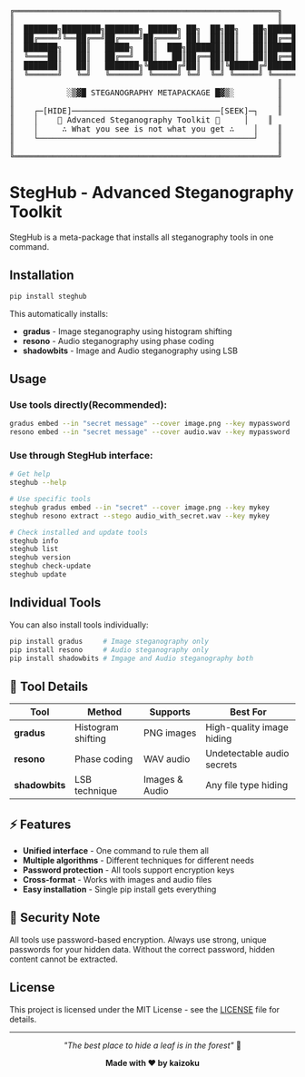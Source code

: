 <pre>
╔═══════════════════════════════════════════════════════╗
║                                                       ║
║  ███████╗████████╗███████╗ ██████╗ ██╗  ██╗██╗   ██╗██████╗  ║
║  ██╔════╝╚══██╔══╝██╔════╝██╔════╝ ██║  ██║██║   ██║██╔══██╗ ║
║  ███████╗   ██║   █████╗  ██║  ███╗███████║██║   ██║██████╔╝ ║
║  ╚════██║   ██║   ██╔══╝  ██║   ██║██╔══██║██║   ██║██╔══██╗ ║
║  ███████║   ██║   ███████╗╚██████╔╝██║  ██║╚██████╔╝██████╔╝ ║
║  ╚══════╝   ╚═╝   ╚══════╝ ╚═════╝ ╚═╝  ╚═╝ ╚═════╝ ╚═════╝  ║
║                                                       ║
║           ░▒▓█ STEGANOGRAPHY METAPACKAGE █▓▒░         ║
║                                                       ║
║    ┌─[HIDE]───────────────────────────────[SEEK]─┐    ║
║    │    🔐 Advanced Steganography Toolkit 🔐     │    ║
║    │     ∴ What you see is not what you get ∴    │    ║
║    └─────────────────────────────────────────────┘    ║
║                                                       ║
╚═══════════════════════════════════════════════════════╝
</pre>

# StegHub - Advanced Steganography Toolkit

StegHub is a meta-package that installs all steganography tools in one command.

## Installation

```bash
pip install steghub
```

This automatically installs:
- **gradus** - Image steganography using histogram shifting
- **resono** - Audio steganography using phase coding  
- **shadowbits** - Image and Audio steganography using LSB

## Usage

### Use tools directly(Recommended):
```bash
gradus embed --in "secret message" --cover image.png --key mypassword
resono embed --in "secret message" --cover audio.wav --key mypassword
```

### Use through StegHub interface:
```bash
# Get help
steghub --help

# Use specific tools
steghub gradus embed --in "secret" --cover image.png --key mykey
steghub resono extract --stego audio_with_secret.wav --key mykey

# Check installed and update tools
steghub info
steghub list
steghub version
steghub check-update
steghub update
```

## Individual Tools

You can also install tools individually:
```bash
pip install gradus     # Image steganography only
pip install resono     # Audio steganography only
pip install shadowbits # Imgage and Audio steganography both
```
## 🔧 Tool Details

| Tool | Method | Supports | Best For |
|------|--------|----------|----------|
| **gradus** | Histogram shifting | PNG images | High-quality image hiding |
| **resono** | Phase coding | WAV audio | Undetectable audio secrets |
| **shadowbits** | LSB technique | Images & Audio | Any file type hiding |

## ⚡ Features

- **Unified interface** - One command to rule them all
- **Multiple algorithms** - Different techniques for different needs  
- **Password protection** - All tools support encryption keys
- **Cross-format** - Works with images and audio files
- **Easy installation** - Single pip install gets everything

## 🔐 Security Note

All tools use password-based encryption. Always use strong, unique passwords for your hidden data. Without the correct password, hidden content cannot be extracted.

## License

This project is licensed under the MIT License - see the [LICENSE](LICENSE) file for details.

---

<div align="center">

*"The best place to hide a leaf is in the forest"* 🌲

**Made with ❤️ by kaizoku**

</div>